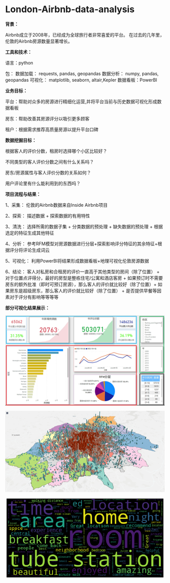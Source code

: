 # London-Airbnb-data-analysis

**背景：**

Airbnb成立于2008年，已经成为全球旅行者非常喜爱的平台。
在过去的几年里，伦敦的Airbnb房源数量显著增长。

**工具和技术：**

语言：python

包：
数据加载：
requests, pandas, geopandas
数据分析：
numpy, pandas, geopandas
可视化：
matplotlib, seaborn, altair,Kepler
数据看板：PowerBI

**业务目标：**

平台：帮助对众多的房源进行精细化运营,并将平台当前与历史数据可视化形成数据看板

房东：帮助改善其房源评分以吸引更多顾客

租户：根据需求推荐高质量房源以提升平台口碑


**数据挖掘目标：**

根据客人的评价分数，租房时选择哪个小区比较好？

不同类型的客人评价分数之间有什么关系吗？

房东/房源属性与客人评价分数的关系如何？

用户评论里有什么能利用到的东西吗？


**项目流程与结果：**

1、采集：
伦敦的Airbnb数据来自Inside Airbnb项目

2、探索：
描述数据 +
探索数据的有用特性

3、清洗：
选择所需的数据子集 +
分类数据的预处理 +
缺失数据的预处理 +
根据选定的特征生成其他特征

4、分析：
参考RFM模型对房源数据进行分层+探索影响评分特征的其余特征+根据评分将评论生成词云

5、可视化：
利用PowerBI将结果形成数据看板+地理可视化伦敦房源数据

6、结论：
客人对私房和合租房的评价一直高于其他类型的房间（除了位置） +
对于位置点评得分，最好的房型是整栋住宅/公寓和酒店客房 +
如果预订时不需要房东的额外批准（即时可预订房源），那么客人的评价就比较好（除了位置）+
如果房东是超级房东，那么客人的评价就比较好（除了位置） + 
是否提供早餐等因素对于评分有影响等等等等

**部分可视化结果展示：**

![数据看板.png](https://github.com/yanbing1997/test/blob/main/khym158b.jfif)

![伦敦房租地理可视化.png](https://github.com/yanbing1997/test/blob/main/khym1jnr.jfif)

![词云](https://github.com/yanbing1997/test/blob/main/khyrymuc.png)
